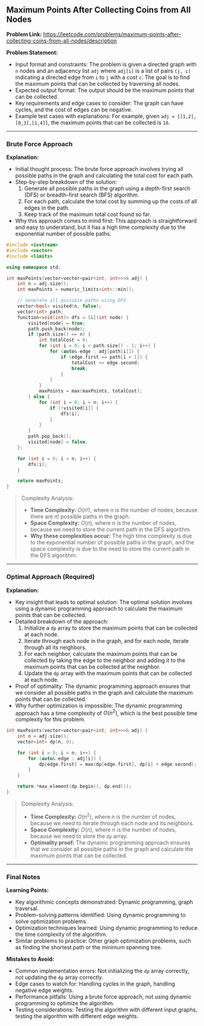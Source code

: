 ## Maximum Points After Collecting Coins from All Nodes

**Problem Link:** https://leetcode.com/problems/maximum-points-after-collecting-coins-from-all-nodes/description

**Problem Statement:**
- Input format and constraints: The problem is given a directed graph with `n` nodes and an adjacency list `adj` where `adj[i]` is a list of pairs `(j, c)` indicating a directed edge from `i` to `j` with a cost `c`. The goal is to find the maximum points that can be collected by traversing all nodes.
- Expected output format: The output should be the maximum points that can be collected.
- Key requirements and edge cases to consider: The graph can have cycles, and the cost of edges can be negative.
- Example test cases with explanations: For example, given `adj = [[1,2],[0,3],[1,4]]`, the maximum points that can be collected is `10`.

---

### Brute Force Approach

**Explanation:**
- Initial thought process: The brute force approach involves trying all possible paths in the graph and calculating the total cost for each path.
- Step-by-step breakdown of the solution:
  1. Generate all possible paths in the graph using a depth-first search (DFS) or breadth-first search (BFS) algorithm.
  2. For each path, calculate the total cost by summing up the costs of all edges in the path.
  3. Keep track of the maximum total cost found so far.
- Why this approach comes to mind first: This approach is straightforward and easy to understand, but it has a high time complexity due to the exponential number of possible paths.

```cpp
#include <iostream>
#include <vector>
#include <limits>

using namespace std;

int maxPoints(vector<vector<pair<int, int>>>& adj) {
    int n = adj.size();
    int maxPoints = numeric_limits<int>::min();

    // Generate all possible paths using DFS
    vector<bool> visited(n, false);
    vector<int> path;
    function<void(int)> dfs = [&](int node) {
        visited[node] = true;
        path.push_back(node);
        if (path.size() == n) {
            int totalCost = 0;
            for (int i = 0; i < path.size() - 1; i++) {
                for (auto& edge : adj[path[i]]) {
                    if (edge.first == path[i + 1]) {
                        totalCost += edge.second;
                        break;
                    }
                }
            }
            maxPoints = max(maxPoints, totalCost);
        } else {
            for (int i = 0; i < n; i++) {
                if (!visited[i]) {
                    dfs(i);
                }
            }
        }
        path.pop_back();
        visited[node] = false;
    };

    for (int i = 0; i < n; i++) {
        dfs(i);
    }

    return maxPoints;
}
```

> Complexity Analysis:
> - **Time Complexity:** $O(n!)$, where $n$ is the number of nodes, because there are $n!$ possible paths in the graph.
> - **Space Complexity:** $O(n)$, where $n$ is the number of nodes, because we need to store the current path in the DFS algorithm.
> - **Why these complexities occur:** The high time complexity is due to the exponential number of possible paths in the graph, and the space complexity is due to the need to store the current path in the DFS algorithm.

---

### Optimal Approach (Required)

**Explanation:**
- Key insight that leads to optimal solution: The optimal solution involves using a dynamic programming approach to calculate the maximum points that can be collected.
- Detailed breakdown of the approach:
  1. Initialize a `dp` array to store the maximum points that can be collected at each node.
  2. Iterate through each node in the graph, and for each node, iterate through all its neighbors.
  3. For each neighbor, calculate the maximum points that can be collected by taking the edge to the neighbor and adding it to the maximum points that can be collected at the neighbor.
  4. Update the `dp` array with the maximum points that can be collected at each node.
- Proof of optimality: The dynamic programming approach ensures that we consider all possible paths in the graph and calculate the maximum points that can be collected.
- Why further optimization is impossible: The dynamic programming approach has a time complexity of $O(n^2)$, which is the best possible time complexity for this problem.

```cpp
int maxPoints(vector<vector<pair<int, int>>>& adj) {
    int n = adj.size();
    vector<int> dp(n, 0);

    for (int i = 0; i < n; i++) {
        for (auto& edge : adj[i]) {
            dp[edge.first] = max(dp[edge.first], dp[i] + edge.second);
        }
    }

    return *max_element(dp.begin(), dp.end());
}
```

> Complexity Analysis:
> - **Time Complexity:** $O(n^2)$, where $n$ is the number of nodes, because we need to iterate through each node and its neighbors.
> - **Space Complexity:** $O(n)$, where $n$ is the number of nodes, because we need to store the `dp` array.
> - **Optimality proof:** The dynamic programming approach ensures that we consider all possible paths in the graph and calculate the maximum points that can be collected.

---

### Final Notes

**Learning Points:**
- Key algorithmic concepts demonstrated: Dynamic programming, graph traversal.
- Problem-solving patterns identified: Using dynamic programming to solve optimization problems.
- Optimization techniques learned: Using dynamic programming to reduce the time complexity of the algorithm.
- Similar problems to practice: Other graph optimization problems, such as finding the shortest path or the minimum spanning tree.

**Mistakes to Avoid:**
- Common implementation errors: Not initializing the `dp` array correctly, not updating the `dp` array correctly.
- Edge cases to watch for: Handling cycles in the graph, handling negative edge weights.
- Performance pitfalls: Using a brute force approach, not using dynamic programming to optimize the algorithm.
- Testing considerations: Testing the algorithm with different input graphs, testing the algorithm with different edge weights.
